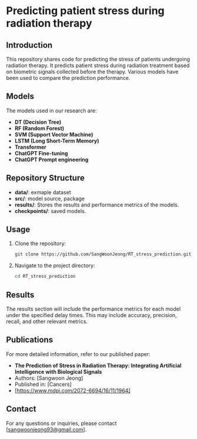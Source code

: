 # Predicting patient stress during radiation therapy

## Introduction
This repository shares code for predicting the stress of patients undergoing radiation therapy. It predicts patient stress during radiation treatment based on biometric signals collected before the therapy. Various models have been used to compare the prediction performance.



## Models

The models used in our research are:
- **DT (Decision Tree)**
- **RF (Random Forest)**
- **SVM (Support Vector Machine)**
- **LSTM (Long Short-Term Memory)**
- **Transformer**
- **ChatGPT Fine-tuning**
- **ChatGPT Prompt engineering**


## Repository Structure

- **data/**: exmaple dataset
- **src/**: model source, package
- **results/**: Stores the results and performance metrics of the models.
- **checkpoints/**: saved models.


## Usage

1. Clone the repository:
    ```bash
    git clone https://github.com/SangWoonJeong/RT_stress_prediction.git
    ```
2. Navigate to the project directory:
    ```bash
    cd RT_stress_prediction
    ```

## Results

The results section will include the performance metrics for each model under the specified delay times. This may include accuracy, precision, recall, and other relevant metrics.

## Publications

For more detailed information, refer to our published paper:
- **The Prediction of Stress in Radiation Therapy: Integrating Artificial Intelligence with Biological Signals**
- Authors: [Sangwoon Jeong]
- Published in: [Cancers]
- [https://www.mdpi.com/2072-6694/16/11/1964]

## Contact

For any questions or inquiries, please contact [sangwoonjeong93@gmail.com].
